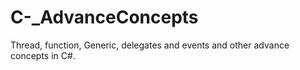 # C-_AdvanceConcepts
Thread, function, Generic, delegates and events and other advance concepts in C#.
